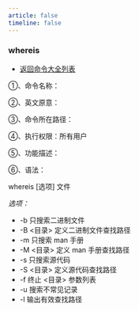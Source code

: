 ```yaml
---
article: false
timeline: false
---
```

### whereis

- [返回命令大全列表](./command.md#文件管理)

①、命令名称：

②、英文原意：

③、命令所在路径：

④、执行权限：所有用户

⑤、功能描述：

⑥、语法：

whereis [选项] 文件

*选项：*

- -b         只搜索二进制文件
- -B <目录>  定义二进制文件查找路径
- -m         只搜索 man 手册
- -M <目录>  定义 man 手册查找路径
- -s         只搜索源代码
- -S <目录>  定义源代码查找路径
- -f         终止 <目录> 参数列表
- -u         搜索不常见记录
- -l         输出有效查找路径
